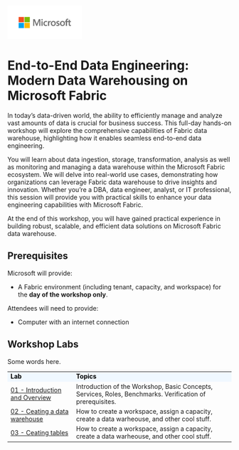<img src = "assets/images/microsoft-logo.png" height = 75/>

# End-to-End Data Engineering: <br> Modern Data Warehousing on Microsoft Fabric

In today’s data-driven world, the ability to efficiently manage and analyze vast amounts of data is crucial for business success. This full-day hands-on workshop will explore the comprehensive capabilities of Fabric data warehouse, highlighting how it enables seamless end-to-end data engineering. 

You will learn about data ingestion, storage, transformation, analysis as well as monitoring and managing a data warehouse within the Microsoft Fabric ecosystem. We will delve into real-world use cases, demonstrating how organizations can leverage Fabric data warehouse to drive insights and innovation. Whether you’re a DBA, data engineer, analyst, or IT professional, this session will provide you with practical skills to enhance your data engineering capabilities with Microsoft Fabric. 

At the end of this workshop, you will have gained practical experience in building robust, scalable, and efficient data solutions on Microsoft Fabric data warehouse. 

## Prerequisites

Microsoft will provide:
- A Fabric environment (including tenant, capacity, and workspace) for the **day of the workshop only**. 

Attendees will need to provide:
- Computer with an internet connection

## Workshop Labs
Some words here.

<table style="tr:nth-child(even) {background-color: #f2f2f2;}; text-align: left; display: table; border-collapse: collapse; border-spacing: 5px; border-color: gray;">
    <tr>
        <td style="background-color: AliceBlue; color: black;"><b>Lab</b></td>
        <td style="background-color: AliceBlue; color: black;"><b>Topics</b></td>
    </tr>
    <tr>
        <td><a href="labs/01.md" >01 - Introduction and Overview</a></td>
        <td>Introduction of the Workshop, Basic Concepts, Services, Roles, Benchmarks. Verification of prerequisites.</td>
    </tr>
    <tr>
        <td><a href="labs/02.md" >02 - Ceating a data warehouse</a></td>
        <td>How to create a workspace, assign a capacity, create a data warheouse, and other cool stuff.</td>
    </tr>
    <tr>
        <td><a href="labs/03.md" >03 - Ceating tables</a></td>
        <td>How to create a workspace, assign a capacity, create a data warheouse, and other cool stuff.</td>
    </tr>
</table>